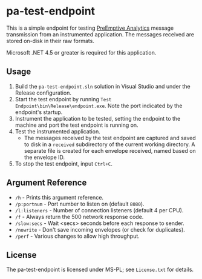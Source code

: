# pa-test-endpoint

This is a simple endpoint for testing [PreEmptive Analytics](http://www.preemptive.com/pa) message transmission from an instrumented application. The messages received are stored on-disk in their raw formats.

Microsoft .NET 4.5 or greater is required for this application.

## Usage

1. Build the `pa-test-endpoint.sln` solution in Visual Studio and under the Release configuration.
2. Start the test endpoint by running `Test Endpoint\bin\Release\endpoint.exe`. Note the port indicated by the endpoint's startup.
3. Instrument the application to be tested, setting the endpoint to the machine and port the test endpoint is running on.
4. Test the instrumented application.
	* The messages received by the test endpoint are captured and saved to disk in a `received` subdirectory of the current working directory. A separate file is created for each envelope received, named based on the envelope ID. 
5. To stop the test endpoint, input `Ctrl+C`.

## Argument Reference

- `/h` - Prints this argument reference.
- `/p:portnum` - Port number to listen on (default `8080`).
- `/l:listeners` - Number of connection listeners (default 4 per CPU).
- `/f` - Always return the 500 network response code.
- `/slow:secs` - Wait &lt;secs&gt; seconds before each response to sender.
- `/nowrite` - Don't save incoming envelopes (or check for duplicates).
- `/perf` - Various changes to allow high throughput.

## License   
The pa-test-endpoint is licensed under MS-PL; see `License.txt` for details.

